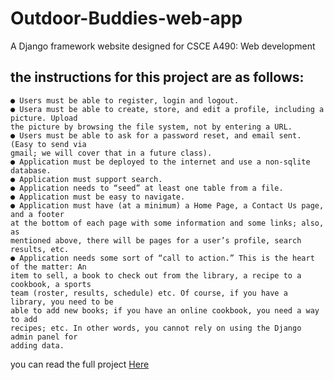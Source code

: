 # Outdoor-Buddies-web-app
A Django framework website designed for CSCE A490: Web development
## the instructions for this project are as follows:
```
● Users must be able to register, login and logout.
● Usera must be able to create, store, and edit a profile, including a picture. Upload
the picture by browsing the file system, not by entering a URL.
● Users must be able to ask for a password reset, and email sent. (Easy to send via
gmail; we will cover that in a future class).
● Application must be deployed to the internet and use a non-sqlite database.
● Application must support search.
● Application needs to “seed” at least one table from a file.
● Application must be easy to navigate.
● Application must have (at a minimum) a Home Page, a Contact Us page, and a footer
at the bottom of each page with some information and some links; also, as
mentioned above, there will be pages for a user’s profile, search results, etc.
● Application needs some sort of “call to action.” This is the heart of the matter: An
item to sell, a book to check out from the library, a recipe to a cookbook, a sports
team (roster, results, schedule) etc. Of course, if you have a library, you need to be
able to add new books; if you have an online cookbook, you need a way to add
recipes; etc. In other words, you cannot rely on using the Django admin panel for
adding data.
```
you can read the full project [Here](https://github.com/AKashton/Outdoor-Buddies-web-app/blob/main/2023%20Assignment%207_%20Final%20Project%20(1).pdf)
